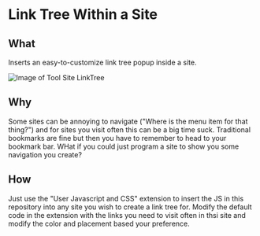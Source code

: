 # Link Tree Within a Site

## What
Inserts an easy-to-customize link tree popup inside a site.

![Image of Tool Site LinkTree](https://drive.google.com/thumbnail?id=13Swacag8NelG7FNYemaJy61_jJE7fmSd&usp=drive_fs&sz=s400)

## Why
Some sites can be annoying to navigate ("Where is the menu item for that thing?") and for sites you visit often this can be a big time suck. Traditional bookmarks are fine but then you have to remember to head to your bookmark bar. WHat if you could just program a site to show you some navigation you create? 

## How
Just use the "User Javascript and CSS" extension to insert the JS in this repository into any site you wish to create a link tree for. Modify the default code in the extension with the links you need to visit often in thsi site and modify the color and placement based your preference. 
